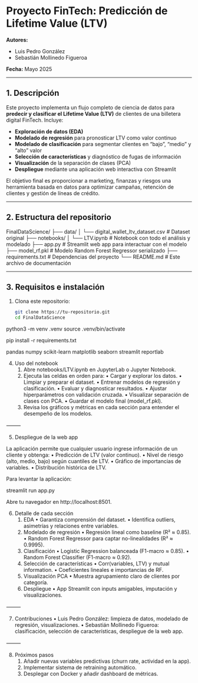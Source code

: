 # Proyecto FinTech: Predicción de Lifetime Value (LTV)

**Autores:**  
- Luis Pedro González  
- Sebastián Mollinedo Figueroa  

**Fecha:** Mayo 2025  

---

## 1. Descripción

Este proyecto implementa un flujo completo de ciencia de datos para **predecir y clasificar el Lifetime Value (LTV)** de clientes de una billetera digital FinTech. Incluye:

- **Exploración de datos (EDA)**  
- **Modelado de regresión** para pronosticar LTV como valor continuo  
- **Modelado de clasificación** para segmentar clientes en “bajo”, “medio” y “alto” valor  
- **Selección de características** y diagnóstico de fugas de información  
- **Visualización** de la separación de clases (PCA)  
- **Despliegue** mediante una aplicación web interactiva con Streamlit

El objetivo final es proporcionar a marketing, finanzas y riesgos una herramienta basada en datos para optimizar campañas, retención de clientes y gestión de líneas de crédito.

---

## 2. Estructura del repositorio

FinalDataScience/
├── data/
│   └── digital_wallet_ltv_dataset.csv    # Dataset original
├── notebooks/
│   └── LTV.ipynb                         # Notebook con todo el análisis y modelado
├── app.py                                # Streamlit web app para interactuar con el modelo
├── model_rf.pkl                          # Modelo Random Forest Regressor serializado
├── requirements.txt                      # Dependencias del proyecto
└── README.md                             # Este archivo de documentación

---

## 3. Requisitos e instalación

1. Clona este repositorio:
   ```bash
   git clone https://tu-repositorio.git
   cd FinalDataScience
   
python3 -m venv .venv
source .venv/bin/activate

pip install -r requirements.txt

pandas
numpy
scikit-learn
matplotlib
seaborn
streamlit
reportlab


4. Uso del notebook
	1.	Abre notebooks/LTV.ipynb en JupyterLab o Jupyter Notebook.
	2.	Ejecuta las celdas en orden para:
	•	Cargar y explorar los datos.
	•	Limpiar y preparar el dataset.
	•	Entrenar modelos de regresión y clasificación.
	•	Evaluar y diagnosticar resultados.
	•	Ajustar hiperparámetros con validación cruzada.
	•	Visualizar separación de clases con PCA.
	•	Guardar el modelo final (model_rf.pkl).
	3.	Revisa los gráficos y métricas en cada sección para entender el desempeño de los modelos.

⸻

5. Despliegue de la web app

La aplicación permite que cualquier usuario ingrese información de un cliente y obtenga:
	•	Predicción de LTV (valor continuo).
	•	Nivel de riesgo (alto, medio, bajo) según cuantiles de LTV.
	•	Gráfico de importancias de variables.
	•	Distribución histórica de LTV.

Para levantar la aplicación:

streamlit run app.py

Abre tu navegador en http://localhost:8501.


6. Detalle de cada sección
	1.	EDA
	•	Garantiza comprensión del dataset.
	•	Identifica outliers, asimetrías y relaciones entre variables.
	2.	Modelado de regresión
	•	Regresión lineal como baseline (R² ≈ 0.85).
	•	Random Forest Regressor para captar no-linealidades (R² ≈ 0.9995).
	3.	Clasificación
	•	Logistic Regression balanceada (F1-macro ≈ 0.85).
	•	Random Forest Classifier (F1-macro ≈ 0.92).
	4.	Selección de características
	•	Corr(variables, LTV) y mutual information.
	•	Coeficientes lineales e importancias de RF.
	5.	Visualización PCA
	•	Muestra agrupamiento claro de clientes por categoría.
	6.	Despliegue
	•	App Streamlit con inputs amigables, imputación y visualizaciones.

⸻

7. Contribuciones
	•	Luis Pedro González: limpieza de datos, modelado de regresión, visualizaciones.
	•	Sebastián Mollinedo Figueroa: clasificación, selección de características, despliegue de la web app.

⸻

8. Próximos pasos
	1.	Añadir nuevas variables predictivas (churn rate, actividad en la app).
	2.	Implementar sistema de retraining automático.
	3.	Desplegar con Docker y añadir dashboard de métricas.